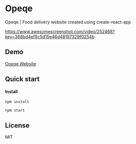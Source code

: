# Opeqe

Opeqe | Food delivery website created using create-react-app 

 https://www.awesomescreenshot.com/video/252468?key=368bd4ef9c5d15e46d48197329f0254b 

## Demo

[Opeqe Website](http://demo.afracode.com/opeqe/#/)

## Quick start

#### Install

`npm install`

`npm start`

## License

MIT

